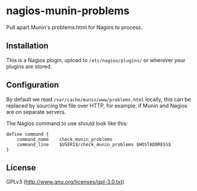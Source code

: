 # nagios-munin-problems

Pull apart Munin's problems.html for Nagios to process.

## Installation

This is a Nagios plugin, upload to `/etc/nagios/plugins/` or wherever your plugins are stored.

## Configuration

By default we read `/var/cache/munin/www/problems.html` locally, this can be replaced by sourcing the file over HTTP, for example, if Munin and Nagios are on separate servers.

The Nagios command to use should look like this:

```
define command {
	command_name	check_munin_problems
	command_line	$USER1$/check_munin_problems $HOSTADDRESS$
}
```

## License

GPLv3 (http://www.gnu.org/licenses/gpl-3.0.txt)

